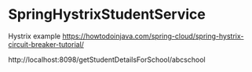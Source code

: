 # SpringHystrixStudentService
Hystrix example
https://howtodoinjava.com/spring-cloud/spring-hystrix-circuit-breaker-tutorial/

http://localhost:8098/getStudentDetailsForSchool/abcschool
